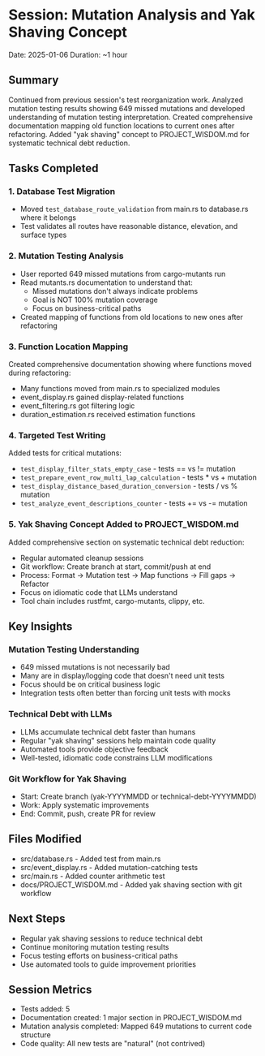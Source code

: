 # Session: Mutation Analysis and Yak Shaving Concept
Date: 2025-01-06
Duration: ~1 hour

## Summary
Continued from previous session's test reorganization work. Analyzed mutation testing results showing 649 missed mutations and developed understanding of mutation testing interpretation. Created comprehensive documentation mapping old function locations to current ones after refactoring. Added "yak shaving" concept to PROJECT_WISDOM.md for systematic technical debt reduction.

## Tasks Completed

### 1. Database Test Migration
- Moved `test_database_route_validation` from main.rs to database.rs where it belongs
- Test validates all routes have reasonable distance, elevation, and surface types

### 2. Mutation Testing Analysis
- User reported 649 missed mutations from cargo-mutants run
- Read mutants.rs documentation to understand that:
  - Missed mutations don't always indicate problems
  - Goal is NOT 100% mutation coverage
  - Focus on business-critical paths
- Created mapping of functions from old locations to new ones after refactoring

### 3. Function Location Mapping
Created comprehensive documentation showing where functions moved during refactoring:
- Many functions moved from main.rs to specialized modules
- event_display.rs gained display-related functions
- event_filtering.rs got filtering logic
- duration_estimation.rs received estimation functions

### 4. Targeted Test Writing
Added tests for critical mutations:
- `test_display_filter_stats_empty_case` - tests == vs != mutation
- `test_prepare_event_row_multi_lap_calculation` - tests * vs + mutation  
- `test_display_distance_based_duration_conversion` - tests / vs % mutation
- `test_analyze_event_descriptions_counter` - tests += vs -= mutation

### 5. Yak Shaving Concept Added to PROJECT_WISDOM.md
Added comprehensive section on systematic technical debt reduction:
- Regular automated cleanup sessions
- Git workflow: Create branch at start, commit/push at end
- Process: Format → Mutation test → Map functions → Fill gaps → Refactor
- Focus on idiomatic code that LLMs understand
- Tool chain includes rustfmt, cargo-mutants, clippy, etc.

## Key Insights

### Mutation Testing Understanding
- 649 missed mutations is not necessarily bad
- Many are in display/logging code that doesn't need unit tests
- Focus should be on critical business logic
- Integration tests often better than forcing unit tests with mocks

### Technical Debt with LLMs
- LLMs accumulate technical debt faster than humans
- Regular "yak shaving" sessions help maintain code quality
- Automated tools provide objective feedback
- Well-tested, idiomatic code constrains LLM modifications

### Git Workflow for Yak Shaving
- Start: Create branch (yak-YYYYMMDD or technical-debt-YYYYMMDD)
- Work: Apply systematic improvements
- End: Commit, push, create PR for review

## Files Modified
- src/database.rs - Added test from main.rs
- src/event_display.rs - Added mutation-catching tests
- src/main.rs - Added counter arithmetic test
- docs/PROJECT_WISDOM.md - Added yak shaving section with git workflow

## Next Steps
- Regular yak shaving sessions to reduce technical debt
- Continue monitoring mutation testing results
- Focus testing efforts on business-critical paths
- Use automated tools to guide improvement priorities

## Session Metrics
- Tests added: 5
- Documentation created: 1 major section in PROJECT_WISDOM.md
- Mutation analysis completed: Mapped 649 mutations to current code structure
- Code quality: All new tests are "natural" (not contrived)